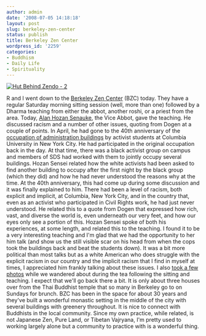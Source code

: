```yaml
---
author: admin
date: '2008-07-05 14:18:18'
layout: post
slug: berkeley-zen-center
status: publish
title: Berkeley Zen Center
wordpress_id: '2259'
categories:
- Buddhism
- Daily Life
- Spirituality
---
```


[![Hut Behind Zendo -
2](http://farm4.static.flickr.com/3269/2640175796_a9e712ca1e.jpg)](http://www.flickr.com/photos/albill/2640175796/ "Hut Behind Zendo - 2 by albill, on Flickr")

R and I went down to the [Berkeley Zen
Center](http://www.berkeleyzencenter.org/) (BZC) today. They have a
regular Saturday morning sitting session (well, more than one) followed
by a Dharma teaching from either the abbot, another roshi, or a priest
from the area. Today, [Alan Hozan
Senauke](http://en.wikipedia.org/wiki/Alan_Senauke), the Vice Abbot,
gave the teaching. He discussed racism and a number of other issues,
quoting from Dogen at a couple of points. In April, he had gone to the
40th anniversary of the [occupation of administration
buildings](http://en.wikipedia.org/wiki/Columbia_University_protests_of_1968#April_student_strike_and_occupations)
by activist students at Columbia University in New York City. He had
participated in the original occupation back in the day. At that time,
there was a black activist group on campus and members of SDS had worked
with them to jointly occupy several buildings. Hozan Sensei related how
the white activists had been asked to find another building to occupy
after the first night by the black group (which they did) and how he had
never understood the reasons why at the time. At the 40th anniversary,
this had come up during some discussion and it was finally explained to
him. There had been a level of racism, both explicit and implicit, at
Columbia, New York City, and in the country that, even as an activist
who participated in Civil Rights work, he had just never understood. He
related this to a quote from Dogen that expressed how rich, vast, and
diverse the world is, even underneath our very feet, and how our eyes
only see a portion of this. Hozan Sensei spoke of both his experiences,
at some length, and related this to the teaching. I found it to be a
very interesting teaching and I'm glad that we had the opportunity to
her him talk (and show us the still visible scar on his head from when
the cops took the buildings back and beat the students down). It was a
bit more political than most talks but as a white American who does
struggle with the explicit racism in our country and the implicit racism
that I find in myself at times, I appreciated him frankly talking about
these issues. I also [took a few
photos](http://www.flickr.com/photos/albill/sets/72157605992859524/)
while we wandered about during the tea following the sitting and
teaching. I expect that we'll go back there a bit. It is only about
three houses over from the Thai Buddhist temple that so many in Berkeley
go to on Sundays for brunch. BZC has been in the space for about 30
years and they've built a wonderful monastic setting in the middle of
the city with several buildings with greenery throughout. It is nice to
connect with Buddhists in the local community. Since my own practice,
while related, is not Japanese Zen, Pure Land, or Tibetan Vajryana, I'm
pretty used to working largely alone but a community to practice with is
a wonderful thing.
